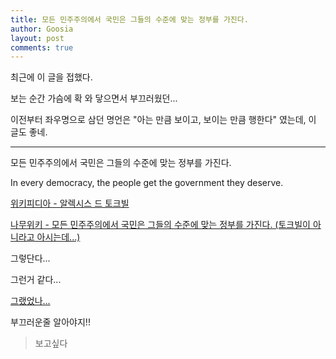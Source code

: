 ```yaml
---
title: 모든 민주주의에서 국민은 그들의 수준에 맞는 정부를 가진다.
author: Goosia
layout: post
comments: true
---
```


최근에 이 글을 접했다.

보는 순간 가슴에 확 와 닿으면서 부끄러웠던...

이전부터 좌우명으로 삼던 명언은 "아는 만큼 보이고, 보이는 만큼 행한다" 였는데, 이 글도 좋네.

---

모든 민주주의에서 국민은 그들의 수준에 맞는 정부를 가진다.

In every democracy, the people get the government they deserve.

<a href="https://namu.wiki/w/%EC%95%8C%EB%A0%89%EC%8B%9C%EC%8A%A4%20%EB%93%9C%20%ED%86%A0%ED%81%AC%EB%B9%8C">위키피디아 - 알렉시스 드 토크빌</a>

<a href="https://namu.wiki/w/%EB%AA%A8%EB%93%A0%20%EA%B5%AD%EA%B0%80%EB%8A%94%20%EA%B7%B8%EC%97%90%20%EA%B1%B8%EB%A7%9E%EC%9D%80%20%EC%A0%95%EB%B6%80%EB%A5%BC%20%EA%B0%80%EC%A7%84%EB%8B%A4">나무위키 - 모든 민주주의에서 국민은 그들의 수준에 맞는 정부를 가진다. (토크빌이 아니라고 아시는데...)</a>

그렇단다...

그런거 같다...

<a href="https://namu.wiki/w/%EB%85%B8%EB%AC%B4%ED%98%84">그랬었나...</a>

부끄러운줄 알아야지!!

<blockquote>보고싶다</blockquote>